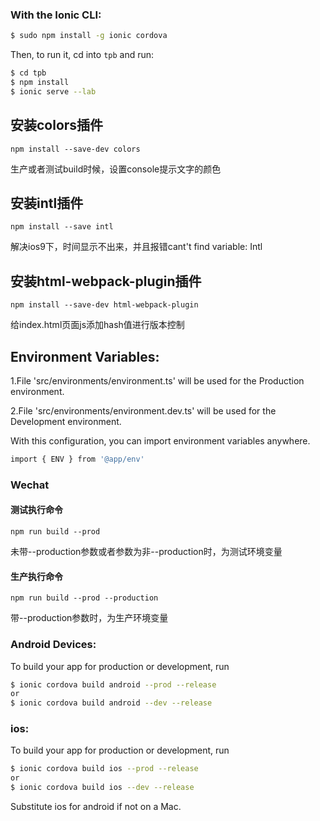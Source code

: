 ### With the Ionic CLI:

```bash
$ sudo npm install -g ionic cordova
```

Then, to run it, cd into `tpb` and run:

```bash
$ cd tpb
$ npm install
$ ionic serve --lab
```

## 安装colors插件
```
npm install --save-dev colors
```
生产或者测试build时候，设置console提示文字的颜色

## 安装intl插件
```
npm install --save intl
```
解决ios9下，时间显示不出来，并且报错cant't find variable: Intl

## 安装html-webpack-plugin插件
```
npm install --save-dev html-webpack-plugin
```
给index.html页面js添加hash值进行版本控制

## Environment Variables:

1.File 'src/environments/environment.ts' will be used for the Production environment.

2.File 'src/environments/environment.dev.ts' will be used for the Development environment.

With this configuration, you can import environment variables anywhere.
```bash
import { ENV } from '@app/env'
```

### Wechat

#### 测试执行命令
```
npm run build --prod
```
未带--production参数或者参数为非--production时，为测试环境变量

#### 生产执行命令 
```
npm run build --prod --production
```
带--production参数时，为生产环境变量


### Android Devices:
To build your app for production or development, run

```bash
$ ionic cordova build android --prod --release
or
$ ionic cordova build android --dev --release
```

### ios:
To build your app for production or development, run

```bash
$ ionic cordova build ios --prod --release
or
$ ionic cordova build ios --dev --release
```



Substitute ios for android if not on a Mac.
